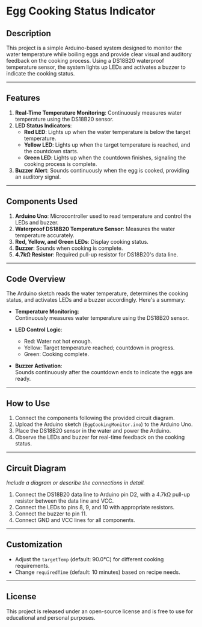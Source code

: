 # Egg Cooking Status Indicator  

## Description  
This project is a simple Arduino-based system designed to monitor the water temperature while boiling eggs and provide clear visual and auditory feedback on the cooking process. Using a DS18B20 waterproof temperature sensor, the system lights up LEDs and activates a buzzer to indicate the cooking status.  

---

## Features  
1. **Real-Time Temperature Monitoring**: Continuously measures water temperature using the DS18B20 sensor.  
2. **LED Status Indicators**:  
   - **Red LED**: Lights up when the water temperature is below the target temperature.  
   - **Yellow LED**: Lights up when the target temperature is reached, and the countdown starts.  
   - **Green LED**: Lights up when the countdown finishes, signaling the cooking process is complete.  
3. **Buzzer Alert**: Sounds continuously when the egg is cooked, providing an auditory signal.  

---

## Components Used  
1. **Arduino Uno**: Microcontroller used to read temperature and control the LEDs and buzzer.  
2. **Waterproof DS18B20 Temperature Sensor**: Measures the water temperature accurately.  
3. **Red, Yellow, and Green LEDs**: Display cooking status.  
4. **Buzzer**: Sounds when cooking is complete.  
5. **4.7kΩ Resistor**: Required pull-up resistor for DS18B20's data line.  

---

## Code Overview  

The Arduino sketch reads the water temperature, determines the cooking status, and activates LEDs and a buzzer accordingly. Here's a summary:  

- **Temperature Monitoring**:  
  Continuously measures water temperature using the DS18B20 sensor.  

- **LED Control Logic**:  
  - Red: Water not hot enough.  
  - Yellow: Target temperature reached; countdown in progress.  
  - Green: Cooking complete.  

- **Buzzer Activation**:  
  Sounds continuously after the countdown ends to indicate the eggs are ready.  

---

## How to Use  
1. Connect the components following the provided circuit diagram.  
2. Upload the Arduino sketch (`EggCookingMonitor.ino`) to the Arduino Uno.  
3. Place the DS18B20 sensor in the water and power the Arduino.  
4. Observe the LEDs and buzzer for real-time feedback on the cooking status.  

---

## Circuit Diagram  
*Include a diagram or describe the connections in detail.*  

1. Connect the DS18B20 data line to Arduino pin D2, with a 4.7kΩ pull-up resistor between the data line and VCC.  
2. Connect the LEDs to pins 8, 9, and 10 with appropriate resistors.  
3. Connect the buzzer to pin 11.  
4. Connect GND and VCC lines for all components.  

---

## Customization  
- Adjust the `targetTemp` (default: 90.0°C) for different cooking requirements.  
- Change `requiredTime` (default: 10 minutes) based on recipe needs.  

---

## License  
This project is released under an open-source license and is free to use for educational and personal purposes.  
